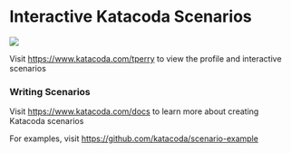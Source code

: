 # Interactive Katacoda Scenarios

[![](http://shields.katacoda.com/katacoda/tperry/count.svg)](https://www.katacoda.com/tperry "Get your profile on Katacoda.com")

Visit https://www.katacoda.com/tperry to view the profile and interactive scenarios

### Writing Scenarios
Visit https://www.katacoda.com/docs to learn more about creating Katacoda scenarios

For examples, visit https://github.com/katacoda/scenario-example
